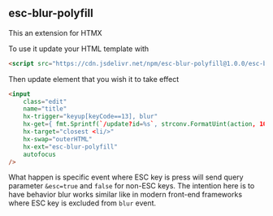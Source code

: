 ## esc-blur-polyfill

This an extension for HTMX

To use it update your HTML template with

```html
<script src="https://cdn.jsdelivr.net/npm/esc-blur-polyfill@1.0.0/esc-blur-polyfill.js"></script>
```

Then update element that you wish it to take effect

```html
<input
    class="edit"
    name="title"
    hx-trigger="keyup[keyCode==13], blur"
    hx-get={ fmt.Sprintf(`/update?id=%s`, strconv.FormatUint(action, 10)) }
    hx-target="closest <li/>"
    hx-swap="outerHTML"
    hx-ext="esc-blur-polyfill"
    autofocus
/>
```

What happen is specific event where ESC key is press will send query parameter `&esc=true` and `false` for non-ESC keys. The intention here is to have behavior blur works similar like in modern front-end frameworks where ESC key is excluded from `blur` event.
